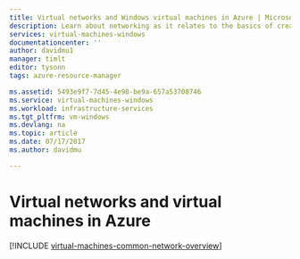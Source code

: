 ```yaml
---
title: Virtual networks and Windows virtual machines in Azure | Microsoft Docs
description: Learn about networking as it relates to the basics of creating Windows virtual machines in Azure.
services: virtual-machines-windows
documentationcenter: ''
author: davidmu1
manager: timlt
editor: tysonn
tags: azure-resource-manager

ms.assetid: 5493e9f7-7d45-4e98-be9a-657a53708746
ms.service: virtual-machines-windows
ms.workload: infrastructure-services
ms.tgt_pltfrm: vm-windows
ms.devlang: na
ms.topic: article
ms.date: 07/17/2017
ms.author: davidmu

---
```


# Virtual networks and virtual machines in Azure 

[!INCLUDE [virtual-machines-common-network-overview](../../../includes/virtual-machines-common-network-overview.md)]
